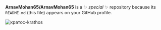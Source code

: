**ArnavMohan65/ArnavMohan65** is a ✨ _special_ ✨ repository because its `README.md` (this file) appears on your GitHub profile.



![кратос-krathos](https://github.com/user-attachments/assets/2dff3d44-dce6-4503-9c6f-8388c2bc27db)

